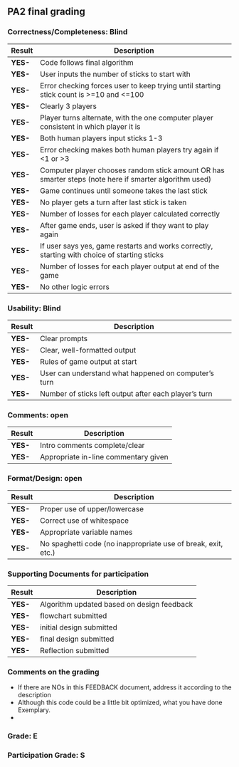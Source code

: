 ## PA2 final grading

### Correctness/Completeness: Blind

| Result   | Description                              |
|----------|------------------------------------------|
| **YES-** | Code follows final algorithm             |
| **YES-** | User inputs the number of sticks to start with |
| **YES-** | Error checking forces user to keep trying until starting stick count is >=10 and <=100 |
| **YES-** | Clearly 3 players                        |
| **YES-** | Player turns alternate, with the one computer player consistent in which player it is |
| **YES-** | Both human players input sticks 1-3      |
| **YES-** | Error checking makes both human players try again if <1 or >3 |
| **YES-** | Computer player chooses random stick amount OR has smarter steps (note here if smarter algorithm used) |
| **YES-** | Game continues until someone takes the last stick |
| **YES-** | No player gets a turn after last stick is taken |
| **YES-** | Number of losses for each player calculated correctly |
| **YES-** | After game ends, user is asked if they want to play again |
| **YES-** | If user says yes, game restarts and works correctly, starting with choice of starting sticks |
| **YES-** | Number of losses for each player output at end of the game |
| **YES-** | No other logic errors                    |

### Usability: Blind

| Result   | Description                              |
|----------|------------------------------------------|
| **YES-** | Clear prompts                            |
| **YES-** | Clear, well-formatted output             |
| **YES-** | Rules of game output at start            |
| **YES-** | User can understand what happened on computer’s turn |
| **YES-** | Number of sticks left output after each player’s turn |


### Comments: open

| Result   | Description                              |
|----------|------------------------------------------|
| **YES-** | Intro comments complete/clear            |
| **YES-** | Appropriate in-line commentary given     |

### Format/Design: open

| Result   | Description                              |
|----------|------------------------------------------|
| **YES-** | Proper use of upper/lowercase            |
| **YES-** | Correct use of whitespace                |
| **YES-** | Appropriate variable names               |
| **YES-** | No spaghetti code (no inappropriate use of break, exit, etc.) |

### Supporting Documents for participation

| Result   | Description                              |
|----------|------------------------------------------|
| **YES-** | Algorithm updated based on design feedback |
| **YES-** | flowchart submitted                     |
| **YES-** | initial design submitted                |
| **YES-** | final design submitted |
| **YES-** | Reflection submitted                            |

### Comments on the grading
- If there are NOs in this FEEDBACK document, address it according to the description
- Although this code could be a little bit optimized, what you have done Exemplary. 
- 
### Grade: E

### Participation Grade: S